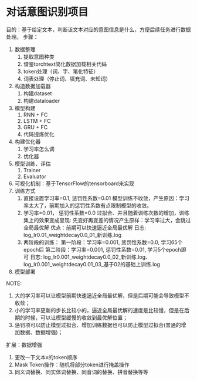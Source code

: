 # 对话意图识别项目

目的：基于给定文本，判断该文本对应的意图信息是什么，方便后续任务进行数据处理。
步骤：

1. 数据整理
   1. 提取意图种类
   2. 借鉴torchtext简化数据加载相关代码
   3. token处理（词、字、笔化特征）
   4. 词表处理（停止词、填充词、未知词）
2. 构造数据加载器
   1. 构建dataset
   2. 构建dataloader
3. 模型构建
   1. RNN + FC
   2. LSTM + FC
   3. GRU + FC
   4. 代码提炼优化
4. 构建优化器
   1. 学习率怎么调
   2. 优化器
5. 模型训练、评估
   1. Trainer
   2. Evaluator
6. 可视化机制：基于TensorFlow的tensorboard来实现
7. 训练方式
   1. 直接设置学习率=0.1, 惩罚性系数=0.01
      模型训练不收敛，产生原因：学习率太大了，前期加入的惩罚性系数有点限制模型的收敛。
   2. 学习率=0.01， 惩罚性系数=0.0
      过拟合、并且随着训练次数的增加，训练集上的效果变成呈现: 先变好再变差的情况产生原样：学习率过大，会跳过全局最优解
      优点：前期可以快速逼近全局最优解
      日志: log_lr0.01_weightdecay0.0_01_新训练.log
   3. 两阶段的训练：
      第一阶段：学习率=0.001, 惩罚性系数=0.0, 学习65个epoch后
      第二阶段：学习率=0.001, 惩罚性系数=0.01, 学习5个epoch即可
      日志: log_lr0.001_weightdecay0.0_02_新训练.log、log_lr0.001_weightdecay0.01_03_基于02的基础上训练.log
8. 模型部署

NOTE:
1. 大的学习率可以让模型前期快速逼近全局最优解，但是后期可能会导致模型不收敛；
2. 小的学习率更新的步长比较小的，逼近全局最优解的速度是比较慢，但是在后期的时候，可以让模型缓慢的收敛到最优解位置；
3. 惩罚项可以防止模型过拟合、增加训练数据也可以防止模型过拟合(普通的增加数据、数据增强)；  

扩展：数据增强
1. 更改一下文本x的token顺序
2. Mask Token操作：随机将部分token进行掩盖操作
3. 同义词替换、同实体词替换、同音词的替换、拼音替换等等